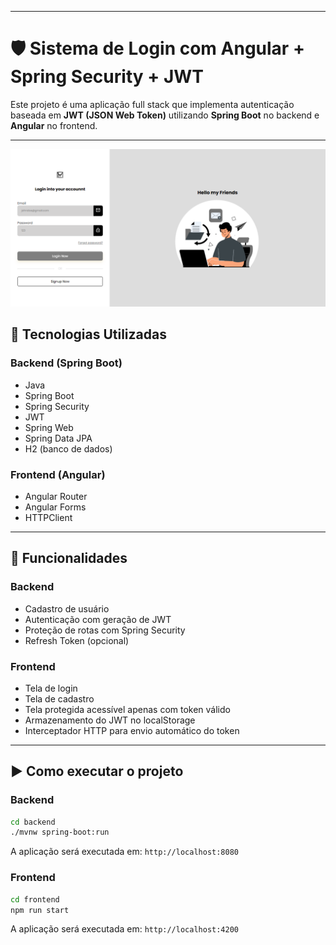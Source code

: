 
---

# 🛡️ Sistema de Login com Angular + Spring Security + JWT

Este projeto é uma aplicação full stack que implementa autenticação baseada em **JWT (JSON Web Token)** utilizando **Spring Boot** no backend e **Angular** no frontend.

---
![Tela de login](public/assets/readme.png)

## 🔧 Tecnologias Utilizadas

### Backend (Spring Boot)

* Java 
* Spring Boot
* Spring Security
* JWT 
* Spring Web
* Spring Data JPA
* H2 (banco de dados)

### Frontend (Angular)

* Angular Router
* Angular Forms
* HTTPClient

---

## 📌 Funcionalidades

### Backend

* Cadastro de usuário
* Autenticação com geração de JWT
* Proteção de rotas com Spring Security
* Refresh Token (opcional)

### Frontend

* Tela de login
* Tela de cadastro
* Tela protegida acessível apenas com token válido
* Armazenamento do JWT no localStorage
* Interceptador HTTP para envio automático do token

---

## ▶️ Como executar o projeto

### Backend

```bash
cd backend
./mvnw spring-boot:run
```

A aplicação será executada em: `http://localhost:8080`

### Frontend

```bash
cd frontend
npm run start
```

A aplicação será executada em: `http://localhost:4200`


